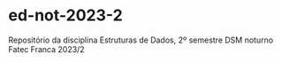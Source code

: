 # ed-not-2023-2
Repositório da disciplina Estruturas de Dados, 2º semestre DSM noturno Fatec Franca 2023/2
